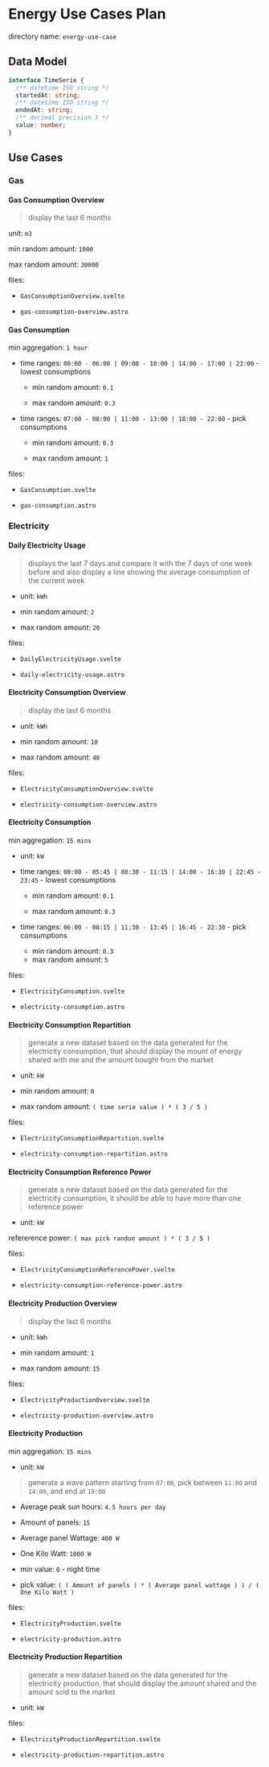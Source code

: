 # Energy Use Cases Plan

directory name: `energy-use-case`

## Data Model

```ts
interface TimeSerie {
  /** datetime ISO string */
  startedAt: string;
  /** datetime ISO string */
  endedAt: string;
  /** decimal precision 3 */
  value: number;
}
```

## Use Cases

<!--
  timeseries.ts

  EnergyOverviewChart.svelte
 -->

### Gas

#### Gas Consumption Overview

> display the last 6 months

unit: `m3`

min random amount: `1000`

max random amount: `30000`

files:

- `GasConsumptionOverview.svelte`

- `gas-consumption-overview.astro`

#### Gas Consumption

min aggregation: `1 hour`

- time ranges: `00:00 - 06:00 | 09:00 - 10:00 | 14:00 - 17:00 | 23:00` - lowest consumptions

  - min random amount: `0.1`

  - max random amount: `0.3`

- time ranges: `07:00 - 08:00 | 11:00 - 13:00 | 18:00 - 22:00` - pick consumptions

  - min random amount: `0.3`

  - max random amount: `1`

files:

- `GasConsumption.svelte`

- `gas-consumption.astro`

### Electricity

#### Daily Electricity Usage

> displays the last 7 days and compare it with the 7 days of one week before and also display a line showing the average consumption of the current week

- unit: `kWh`

- min random amount: `2`

- max random amount: `20`

files:

- `DailyElectricityUsage.svelte`

- `daily-electricity-usage.astro`

#### Electricity Consumption Overview

> display the last 6 months

- unit: `kWh`

- min random amount: `10`

- max random amount: `40`

files:

- `ElectricityConsumptionOverview.svelte`

- `electricity-consumption-overview.astro`

#### Electricity Consumption

min aggregation: `15 mins`

- unit: `kW`

- time ranges: `00:00 - 05:45 | 08:30 - 11:15 | 14:00 - 16:30 | 22:45 - 23:45` - lowest consumptions

  - min random amount: `0.1`

  - max random amount: `0.3`

- time ranges: `06:00 - 08:15 | 11:30 - 13:45 | 16:45 - 22:30` - pick consumptions

  - min random amount: `0.3`
  - max random amount: `5`

files:

- `ElectricityConsumption.svelte`

- `electricity-consumption.astro`

#### Electricity Consumption Repartition

> generate a new dataset based on the data generated for the electricity consumption, that should display the mount of energy shared with me and the amount bought from the market

- unit: `kW`

- min random amount: `0`

- max random amount: `( time serie value ) * ( 3 / 5 )`

files:

- `ElectricityConsumptionRepartition.svelte`

- `electricity-consumption-repartition.astro`

#### Electricity Consumption Reference Power

> generate a new dataset based on the data generated for the electricity consumption,
> it should be able to have more than one reference power

- unit: `kW`

refererence power: `( max pick random amount ) * ( 3 / 5 )`

files:

- `ElectricityConsumptionReferencePower.svelte`

- `electricity-consumption-reference-power.astro`

#### Electricity Production Overview

> display the last 6 months

- unit: `kWh`

- min random amount: `1`

- max random amount: `15`

files:

- `ElectricityProductionOverview.svelte`

- `electricity-production-overview.astro`

#### Electricity Production

min aggregation: `15 mins`

- unit: `kW`

> generate a wave pattern starting from `07:00`, pick between `11:00` and `14:00`, and end at `18:00`

- Average peak sun hours: `4.5 hours per day`

- Amount of panels: `15`

- Average panel Wattage: `400 W`

- One Kilo Watt: `1000 W`

- min value: `0` - night time

- pick value: `( ( Amount of panels ) * ( Average panel wattage ) ) / ( One Kilo Watt )`

files:

- `ElectricityProduction.svelte`

- `electricity-production.astro`

#### Electricity Production Repartition

> generate a new dataset based on the data generated for the electricity production, that should display the amount shared and the amount sold to the market

- unit: `kW`

files:

- `ElectricityProductionRepartition.svelte`

- `electricity-production-repartition.astro`
